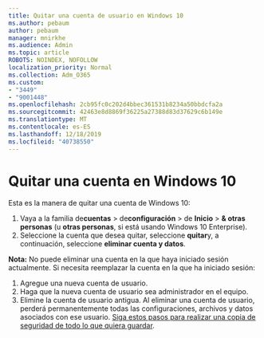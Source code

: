 ```yaml
---
title: Quitar una cuenta de usuario en Windows 10
ms.author: pebaum
author: pebaum
manager: mnirkhe
ms.audience: Admin
ms.topic: article
ROBOTS: NOINDEX, NOFOLLOW
localization_priority: Normal
ms.collection: Adm_O365
ms.custom:
- "3449"
- "9001448"
ms.openlocfilehash: 2cb95fc0c202d4bbec361531b8234a50bbdcfa2a
ms.sourcegitcommit: 42463e8d8869f36225a27388d83d37629c6b149e
ms.translationtype: MT
ms.contentlocale: es-ES
ms.lasthandoff: 12/18/2019
ms.locfileid: "40738550"
---
```

# <a name="remove-an-account-in-windows-10"></a>Quitar una cuenta en Windows 10

Esta es la manera de quitar una cuenta de Windows 10:

1. Vaya a la familia de**cuentas** > de**configuración** > de **Inicio** > **& otras personas** (u **otras personas**, si está usando Windows 10 Enterprise).
2. Seleccione la cuenta que desea quitar, seleccione **quitar**y, a continuación, seleccione **eliminar cuenta y datos**.
 
**Nota:** No puede eliminar una cuenta en la que haya iniciado sesión actualmente.  Si necesita reemplazar la cuenta en la que ha iniciado sesión:

1. Agregue una nueva cuenta de usuario.
2. Haga que la nueva cuenta de usuario sea administrador en el equipo.
3. Elimine la cuenta de usuario antigua. Al eliminar una cuenta de usuario, perderá permanentemente todas las configuraciones, archivos y datos asociados con ese usuario. [Siga estos pasos para realizar una copia de seguridad de todo lo que quiera guardar](https://support.microsoft.com/help/4027408/windows-10-backup-and-restore).